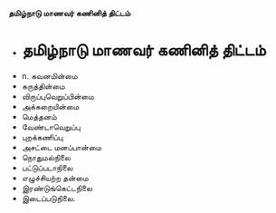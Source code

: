 **தமிழ்நாடு மாணவர் கணினித் திட்டம்**
- # தமிழ்நாடு மாணவர் கணினித் திட்டம்
- n. கவனமின்மை
- கருத்தின்மை
- விருப்புவெறுப்பின்மை
- அக்கறையின்மை
- மெத்தனம்
- வேண்டாவெறுப்பு
- புறக்கணிப்பு
- அசட்டை மனப்பான்மை
- நொதுமல்நிலை
- பட்டுப்படாநிலை
- எழுச்சியற்ற தன்மை
- இரண்டுங்கெட்டநிலை
- இடைப்படுநிலை.

